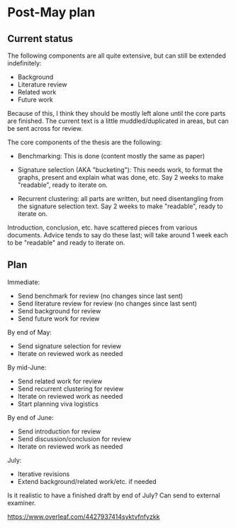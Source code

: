 # Post-May plan #

## Current status ##

The following components are all quite extensive, but can still be extended
indefinitely:

 - Background
 - Literature review
 - Related work
 - Future work

Because of this, I think they should be mostly left alone until the core parts
are finished. The current text is a little muddled/duplicated in areas, but can
be sent across for review.

The core components of the thesis are the following:

 - Benchmarking: This is done (content mostly the same as paper)

 - Signature selection (AKA "bucketing"): This needs work, to format the graphs,
   present and explain what was done, etc. Say 2 weeks to make "readable", ready
   to iterate on.

 - Recurrent clustering: all parts are written, but need disentangling from the
   signature selection text. Say 2 weeks to make "readable", ready to iterate
   on.

Introduction, conclusion, etc. have scattered pieces from various documents.
Advice tends to say do these last; will take around 1 week each to be "readable"
and ready to iterate on.

## Plan ##

Immediate:

 - Send benchmark for review (no changes since last sent)
 - Send literature review for review (no changes since last sent)
 - Send background for review
 - Send future work for review

By end of May:

 - Send signature selection for review
 - Iterate on reviewed work as needed

By mid-June:

 - Send related work for review
 - Send recurrent clustering for review
 - Iterate on reviewed work as needed
 - Start planning viva logistics

By end of June:

 - Send introduction for review
 - Send discussion/conclusion for review
 - Iterate on reviewed work as needed

July:

 - Iterative revisions
 - Extend background/related work/etc. if needed

Is it realistic to have a finished draft by end of July? Can send to external
examiner.

https://www.overleaf.com/4427937414syktvfnfyzkk
